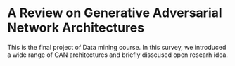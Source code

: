 # A Review on Generative Adversarial Network Architectures
This is the final project of Data mining course. In this survey, we introduced a wide range of GAN architectures and briefly disscused open researh idea.

